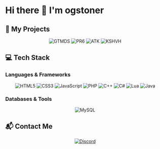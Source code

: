 # Hi there 👋 I'm ogstoner

## 🚀 My Projects

<div align="center">
  
![GTMDS](https://img.shields.io/badge/GTMDS-000000?style=for-the-badge)
![PR6](https://img.shields.io/badge/PR6-4B0082?style=for-the-badge)
![ATK](https://img.shields.io/badge/ATK-006400?style=for-the-badge)
![KSHVH](https://img.shields.io/badge/cs2_hvh.xyz-FF4500?style=for-the-badge)

</div>

## 💻 Tech Stack

### Languages & Frameworks
<div align="center">
  
![HTML5](https://img.shields.io/badge/HTML5-E34F26?style=for-the-badge&logo=html5&logoColor=white)
![CSS3](https://img.shields.io/badge/CSS3-1572B6?style=for-the-badge&logo=css3&logoColor=white)
![JavaScript](https://img.shields.io/badge/JavaScript-F7DF1E?style=for-the-badge&logo=javascript&logoColor=black)
![PHP](https://img.shields.io/badge/PHP-777BB4?style=for-the-badge&logo=php&logoColor=white)
![C++](https://img.shields.io/badge/C%2B%2B-00599C?style=for-the-badge&logo=c%2B%2B&logoColor=white)
![C#](https://img.shields.io/badge/C%23-239120?style=for-the-badge&logo=c-sharp&logoColor=white)
![Lua](https://img.shields.io/badge/Lua-2C2D72?style=for-the-badge&logo=lua&logoColor=white)
![Java](https://img.shields.io/badge/Java-ED8B00?style=for-the-badge&logo=openjdk&logoColor=white)

</div>

### Databases & Tools
<div align="center">

![MySQL](https://img.shields.io/badge/MySQL-4479A1?style=for-the-badge&logo=mysql&logoColor=white)

</div>

## 📬 Contact Me

<div align="center">

[![Discord](https://img.shields.io/badge/Discord-7289DA?style=for-the-badge&logo=discord&logoColor=white)](https://discord.com/users/871082674629005332)

</div>
